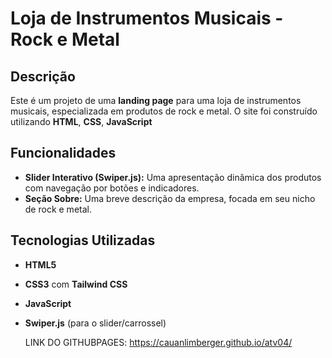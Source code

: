 # Loja de Instrumentos Musicais - Rock e Metal

## Descrição

Este é um projeto de uma **landing page** para uma loja de instrumentos musicais, especializada em produtos de rock e metal. O site foi construído utilizando **HTML**, **CSS**, **JavaScript**

## Funcionalidades

- **Slider Interativo (Swiper.js):** Uma apresentação dinâmica dos produtos com navegação por botões e indicadores.
- **Seção Sobre:** Uma breve descrição da empresa, focada em seu nicho de rock e metal.



## Tecnologias Utilizadas

- **HTML5**
- **CSS3** com **Tailwind CSS**
- **JavaScript**
- **Swiper.js** (para o slider/carrossel)


  LINK DO GITHUBPAGES: https://cauanlimberger.github.io/atv04/
